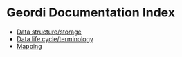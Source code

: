 Geordi Documentation Index
==========================

* [Data structure/storage](data.md)
* [Data life cycle/terminology](data-lifecycle.md)
* [Mapping](mapping.md)
